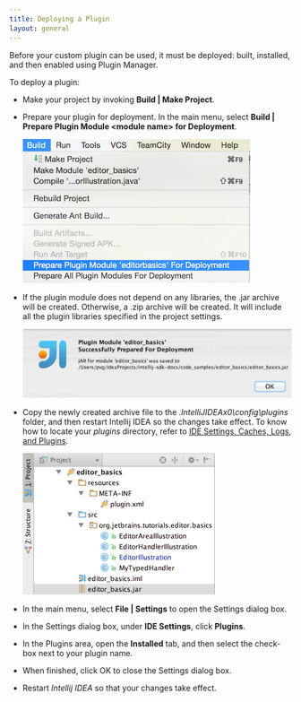 ```yaml
---
title: Deploying a Plugin
layout: general
---
```


Before your custom plugin can be used, it must be deployed: built, installed, and then enabled using Plugin Manager.

To deploy a plugin:

* Make your project by invoking **Build \| Make Project**.

* Prepare your plugin for deployment.
  In the main menu, select **Build \| Prepare Plugin Module \<module name\> for Deployment**.

  ![Prepare Plugin for Deployment](deploying_plugin/img/prepare_plugin_for_deployment.png)

* If the plugin module does not depend on any libraries, the .jar archive will be created.
  Otherwise, a .zip archive will be created. It will include all the plugin libraries specified in the project settings.

  ![Jar Saved Notification](deploying_plugin/img/jar_saved_notification.png)

* Copy the newly created archive file to the *.IntelliJIDEAx0\config\plugins* folder, and then restart Intellij IDEA so the changes take effect.
  To know how to locate your *plugins* directory, refer to [IDE Settings, Caches, Logs, and Plugins](basics/settings_caches_logs.html).

  ![Jar File Location](deploying_plugin/img/jar_location.png)

* In the main menu, select **File \| Settings** to open the Settings dialog box.

* In the Settings dialog box, under **IDE Settings**, click **Plugins**.

* In the Plugins area, open the **Installed** tab, and then select the check-box next to your plugin name.

* When finished, click OK to close the Settings dialog box.

* Restart *Intellij IDEA* so that your changes take effect.
